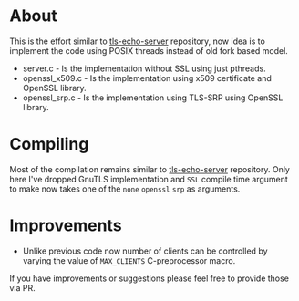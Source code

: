 # About #

This is the effort similar to
[tls-echo-server](https://github.com/copyninja/tls-echo-server) repository, now
idea is to implement the code using POSIX threads instead of old fork based
model.

  * server.c - Is the implementation without SSL using just pthreads.
  * openssl_x509.c - Is the implementation using x509 certificate and OpenSSL
    library.
  * openssl_srp.c - Is the implementation using TLS-SRP using OpenSSL library.

# Compiling #

Most of the compilation remains similar to
[tls-echo-server](https://github.com/copyninja/tls-echo-server) repository. Only
here I've dropped GnuTLS implementation and `SSL` compile time argument to make
now takes one of the `none` `openssl` `srp` as arguments.

# Improvements #
  * Unlike previous code now number of clients can be controlled by varying the
    value of `MAX_CLIENTS` C-preprocessor macro.

If you have improvements or suggestions please feel free to provide those via PR.

